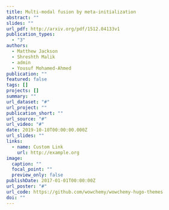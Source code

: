 ```yaml
---
title: Multi-modal fusion by meta-initialization
abstract: ""
slides: ""
url_pdf: http://arxiv.org/pdf/1512.04133v1
publication_types:
  - "3"
authors:
  - Matthew Jackson
  - Shreshth Malik
  - admin
  - Yousuf Mohamed-Ahmed
publication: ""
featured: false
tags: []
projects: []
summary: ""
url_dataset: "#"
url_project: ""
publication_short: ""
url_source: "#"
url_video: "#"
date: 2019-10-10T00:00:00.000Z
url_slides: ""
links:
  - name: Custom Link
    url: http://example.org
image:
  caption: ""
  focal_point: ""
  preview_only: false
publishDate: 2017-01-01T00:00:00Z
url_poster: "#"
url_code: https://github.com/wowchemy/wowchemy-hugo-themes
doi: ""
---
```

